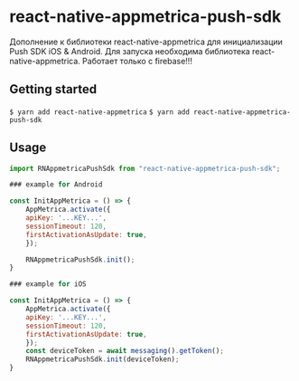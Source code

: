 # react-native-appmetrica-push-sdk

Дополнение к библиотеки react-native-appmetrica для инициализации Push SDK iOS & Android.
Для запуска необходима библиотека react-native-appmetrica.
Работает только с firebase!!!

## Getting started

`$ yarn add react-native-appmetrica`
`$ yarn add react-native-appmetrica-push-sdk`

## Usage

```javascript
import RNAppmetricaPushSdk from "react-native-appmetrica-push-sdk";

### example for Android

const InitAppMetrica = () => {
    AppMetrica.activate({
    apiKey: '...KEY...',
    sessionTimeout: 120,
    firstActivationAsUpdate: true,
    });

    RNAppmetricaPushSdk.init();
}

### example for iOS

const InitAppMetrica = () => {
    AppMetrica.activate({
    apiKey: '...KEY...',
    sessionTimeout: 120,
    firstActivationAsUpdate: true,
    });
    const deviceToken = await messaging().getToken();
    RNAppmetricaPushSdk.init(deviceToken);
}

```
